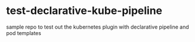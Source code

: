 # test-declarative-kube-pipeline
sample repo to test out the kubernetes plugin with declarative pipeline and pod templates
